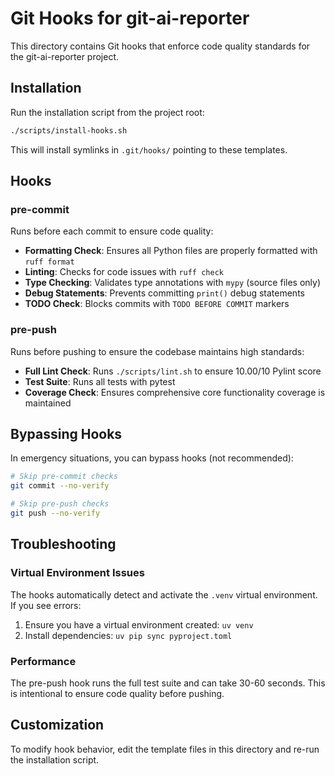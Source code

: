 # Git Hooks for git-ai-reporter

This directory contains Git hooks that enforce code quality standards for the git-ai-reporter project.

## Installation

Run the installation script from the project root:

```bash
./scripts/install-hooks.sh
```

This will install symlinks in `.git/hooks/` pointing to these templates.

## Hooks

### pre-commit

Runs before each commit to ensure code quality:

- **Formatting Check**: Ensures all Python files are properly formatted with `ruff format`
- **Linting**: Checks for code issues with `ruff check`
- **Type Checking**: Validates type annotations with `mypy` (source files only)
- **Debug Statements**: Prevents committing `print()` debug statements
- **TODO Check**: Blocks commits with `TODO BEFORE COMMIT` markers

### pre-push

Runs before pushing to ensure the codebase maintains high standards:

- **Full Lint Check**: Runs `./scripts/lint.sh` to ensure 10.00/10 Pylint score
- **Test Suite**: Runs all tests with pytest
- **Coverage Check**: Ensures comprehensive core functionality coverage is maintained

## Bypassing Hooks

In emergency situations, you can bypass hooks (not recommended):

```bash
# Skip pre-commit checks
git commit --no-verify

# Skip pre-push checks  
git push --no-verify
```

## Troubleshooting

### Virtual Environment Issues

The hooks automatically detect and activate the `.venv` virtual environment. If you see errors:

1. Ensure you have a virtual environment created: `uv venv`
2. Install dependencies: `uv pip sync pyproject.toml`

### Performance

The pre-push hook runs the full test suite and can take 30-60 seconds. This is intentional to ensure code quality before pushing.

## Customization

To modify hook behavior, edit the template files in this directory and re-run the installation script.